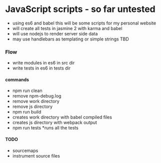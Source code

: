 # JavaScript scripts - so far untested 

* using es6 and babel this will be some scripts for my personal website
* will create all tests in jasmine 2 with karma and babel 
* will use nodejs to render server side data 
* may use handlebars as templating or simple strings TBD

### Flow
* write modules in es6 in src dir
* write tests in es6 in tests dir

#### commands
* npm run clean 
 * remove npm-debug.log
 * remove work directory 
 * remove js directory 
* npm run build
 * creates work directory with babel compiled files
 * creates js directory with webpack output
* npm run tests
 *runs all the tests

#### TODO
* sourcemaps 
* instrument source files
